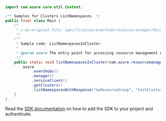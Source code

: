 ```java
import com.azure.core.util.Context;

/** Samples for Clusters ListNamespaces. */
public final class Main {
    /*
     * x-ms-original-file: specification/eventhub/resource-manager/Microsoft.EventHub/stable/2021-11-01/examples/Clusters/ListNamespacesInClusterGet.json
     */
    /**
     * Sample code: ListNamespacesInCluster.
     *
     * @param azure The entry point for accessing resource management APIs in Azure.
     */
    public static void listNamespacesInCluster(com.azure.resourcemanager.AzureResourceManager azure) {
        azure
            .eventHubs()
            .manager()
            .serviceClient()
            .getClusters()
            .listNamespacesWithResponse("myResourceGroup", "testCluster", Context.NONE);
    }
}
```

Read the [SDK documentation](https://github.com/Azure/azure-sdk-for-java/blob/azure-resourcemanager_2.15.0/sdk/resourcemanager/azure-resourcemanager/README.md) on how to add the SDK to your project and authenticate.
